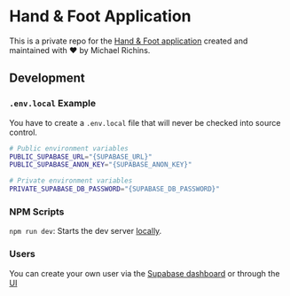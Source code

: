 # Hand & Foot Application

This is a private repo for the [Hand & Foot application](https://handandfoot.app) created and maintained with ❤️ by Michael Richins.

## Development

### `.env.local` Example

You have to create a `.env.local` file that will never be checked into source control.

```bash
# Public environment variables
PUBLIC_SUPABASE_URL="{SUPABASE_URL}"
PUBLIC_SUPABASE_ANON_KEY="{SUPABASE_ANON_KEY}"

# Private environment variables
PRIVATE_SUPABASE_DB_PASSWORD="{SUPABASE_DB_PASSWORD}"
```

### NPM Scripts

`npm run dev`: Starts the dev server [locally](http://localhost:5173/).

### Users

You can create your own user via the [Supabase dashboard](https://supabase.com/dashboard/project/odmtnqdhylkhgirjhlyp/auth/users) or through the [UI](http://localhost:5173/register)
